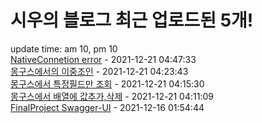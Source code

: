 # 시우의 블로그 최근 업로드된 5개!<br>

update time: am 10, pm 10<br>[NativeConnetion error](https://velog.io/@dev_shu/NativeConnetion-error) - 2021-12-21 04:47:33<br>
[몽구스에서의 이중조인](https://velog.io/@dev_shu/%EB%AA%BD%EA%B5%AC%EC%8A%A4%EC%97%90%EC%84%9C%EC%9D%98-%EC%9D%B4%EC%A4%91%EC%A1%B0%EC%9D%B8) - 2021-12-21 04:23:43<br>
[몽구스에서 특정필드만 조회](https://velog.io/@dev_shu/%EB%AA%BD%EA%B5%AC%EC%8A%A4%EC%97%90%EC%84%9C-%ED%8A%B9%EC%A0%95%ED%95%84%EB%93%9C%EB%A7%8C-%EC%A1%B0%ED%9A%8C) - 2021-12-21 04:15:30<br>
[몽구스에서 배열에 값추가,삭제](https://velog.io/@dev_shu/%EB%AA%BD%EA%B5%AC%EC%8A%A4%EC%97%90%EC%84%9C-%EB%B0%B0%EC%97%B4%EC%97%90-%EA%B0%92%EC%B6%94%EA%B0%80%EC%82%AD%EC%A0%9C) - 2021-12-21 04:11:09<br>
[FinalProject Swagger-UI](https://velog.io/@dev_shu/Api-Documents) - 2021-12-16 01:54:44<br>
